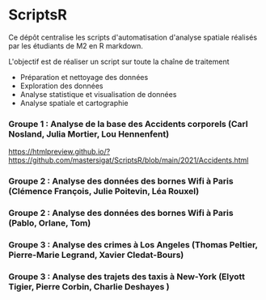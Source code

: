 # ScriptsR

Ce dépôt centralise les scripts d'automatisation d'analyse spatiale réalisés par les étudiants de M2 en R markdown.

L'objectif est de réaliser un script sur toute la chaîne de traitement
* Préparation et nettoyage des données
* Exploration des données 
* Analyse statistique et visualisation de données
* Analyse spatiale et cartographie



### Groupe 1 : Analyse de la base des Accidents corporels (Carl Nosland, Julia Mortier, Lou Hennenfent)

https://htmlpreview.github.io/?https://github.com/mastersigat/ScriptsR/blob/main/2021/Accidents.html

### Groupe 2 :  Analyse des données des bornes Wifi à Paris (Clémence François, Julie Poitevin, Léa Rouxel)

### Groupe 2 :  Analyse des données des bornes Wifi à Paris (Pablo, Orlane, Tom)

### Groupe 3 : Analyse des crimes à Los Angeles (Thomas Peltier, Pierre-Marie Legrand, Xavier Cledat-Bours)

### Groupe 3 : Analyse des trajets des taxis à New-York (Elyott Tigier, Pierre Corbin, Charlie Deshayes )


